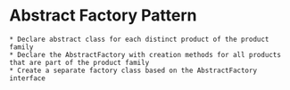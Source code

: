 # Abstract Factory Pattern
    * Declare abstract class for each distinct product of the product family
    * Declare the AbstractFactory with creation methods for all products that are part of the product family
    * Create a separate factory class based on the AbstractFactory interface
